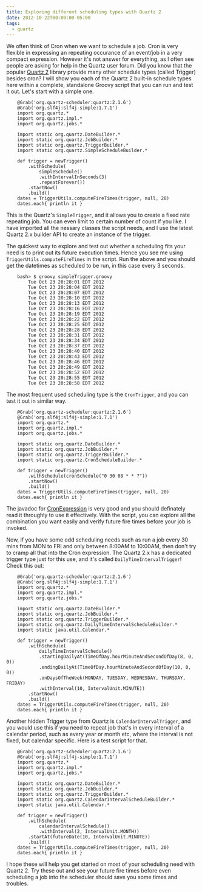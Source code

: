 ```yaml
---
title: Exploring different scheduling types with Quartz 2
date: 2012-10-22T00:00:00-05:00
tags:
  - quartz
---
```


We often think of Cron when we want to schedule a job. Cron is very flexible in expressing an repeating occurance of an event/job in a very compact expression. However it's not answer for everything, as I often see people are asking for help in the Quartz user forum. Did you know that the popular [Quartz 2](http://quartz-scheduler.org) library provide many other schedule types (called Trigger) besides cron? I will show you each of the Quartz 2 built-in schedule types here within a complete, standalone Groovy script that you can run and test it out. Let's start with a simple one.

```
    @Grab('org.quartz-scheduler:quartz:2.1.6')
    @Grab('org.slf4j:slf4j-simple:1.7.1')
    import org.quartz.*
    import org.quartz.impl.*
    import org.quartz.jobs.*
    
    import static org.quartz.DateBuilder.*
    import static org.quartz.JobBuilder.*
    import static org.quartz.TriggerBuilder.*
    import static org.quartz.SimpleScheduleBuilder.*
    
    def trigger = newTrigger()
        .withSchedule(
            simpleSchedule()
            .withIntervalInSeconds(3)
            .repeatForever())
        .startNow()
        .build()
    dates = TriggerUtils.computeFireTimes(trigger, null, 20)
    dates.each{ println it }
```

This is the Quartz's `SimpleTrigger`, and it allows you to create a fixed rate repeating job. You can even limit to certain number of count if you like. I have imported all the nessary classes the script needs, and I use the latest Quartz 2.x builder API to create an instance of the trigger.

The quickest way to explore and test out whether a scheduling fits your need is to print out its future execution times. Hence you see me using `TriggerUtils.computeFireTimes` in the script. Run the above and you should get the datetimes as scheduled to be run, in this case every 3 seconds.

```
    bash> $ groovy simpleTrigger.groovy
        Tue Oct 23 20:28:01 EDT 2012
        Tue Oct 23 20:28:04 EDT 2012
        Tue Oct 23 20:28:07 EDT 2012
        Tue Oct 23 20:28:10 EDT 2012
        Tue Oct 23 20:28:13 EDT 2012
        Tue Oct 23 20:28:16 EDT 2012
        Tue Oct 23 20:28:19 EDT 2012
        Tue Oct 23 20:28:22 EDT 2012
        Tue Oct 23 20:28:25 EDT 2012
        Tue Oct 23 20:28:28 EDT 2012
        Tue Oct 23 20:28:31 EDT 2012
        Tue Oct 23 20:28:34 EDT 2012
        Tue Oct 23 20:28:37 EDT 2012
        Tue Oct 23 20:28:40 EDT 2012
        Tue Oct 23 20:28:43 EDT 2012
        Tue Oct 23 20:28:46 EDT 2012
        Tue Oct 23 20:28:49 EDT 2012
        Tue Oct 23 20:28:52 EDT 2012
        Tue Oct 23 20:28:55 EDT 2012
        Tue Oct 23 20:28:58 EDT 2012
```   

The most frequent used scheduling type is the `CronTrigger`, and you can test it out in similar way.

```
    @Grab('org.quartz-scheduler:quartz:2.1.6')
    @Grab('org.slf4j:slf4j-simple:1.7.1')
    import org.quartz.*
    import org.quartz.impl.*
    import org.quartz.jobs.*
    
    import static org.quartz.DateBuilder.*
    import static org.quartz.JobBuilder.*
    import static org.quartz.TriggerBuilder.*
    import static org.quartz.CronScheduleBuilder.*
    
    def trigger = newTrigger()
        .withSchedule(cronSchedule("0 30 08 * * ?"))
        .startNow()
        .build()
    dates = TriggerUtils.computeFireTimes(trigger, null, 20)
    dates.each{ println it }
```    

The javadoc for [CronExpression](http://quartz-scheduler.org/api/2.1.5/org/quartz/CronExpression.html) is very good and you should definately read it throughly to use it effectively. With the script, you can explore all the combination you want easily and verify future fire times before your job is invoked.

Now, if you have some odd scheduling needs such as run a job every 30 mins from MON to FRI and only between 8:00AM to 10:00AM, then don't try to cramp all that into the Cron expression. The Quartz 2.x has a dedicated trigger type just for this use, and it's 
called `DailyTimeIntervalTrigger`! Check this out:

```
    @Grab('org.quartz-scheduler:quartz:2.1.6')
    @Grab('org.slf4j:slf4j-simple:1.7.1')
    import org.quartz.*
    import org.quartz.impl.*
    import org.quartz.jobs.*
    
    import static org.quartz.DateBuilder.*
    import static org.quartz.JobBuilder.*
    import static org.quartz.TriggerBuilder.*
    import static org.quartz.DailyTimeIntervalScheduleBuilder.*
    import static java.util.Calendar.*
    
    def trigger = newTrigger()
        .withSchedule(
            dailyTimeIntervalSchedule()
            .startingDailyAt(TimeOfDay.hourMinuteAndSecondOfDay(8, 0, 0))
            .endingDailyAt(TimeOfDay.hourMinuteAndSecondOfDay(10, 0, 0))
            .onDaysOfTheWeek(MONDAY, TUESDAY, WEDNESDAY, THURSDAY, FRIDAY)
            .withInterval(10, IntervalUnit.MINUTE))
        .startNow()
        .build()
    dates = TriggerUtils.computeFireTimes(trigger, null, 20)
    dates.each{ println it }
```    

Another hidden Trigger type from Quartz is `CalendarIntervalTrigger`, and you would use this if you need to repeat job that's in every interval of a calendar period, such as every year or month etc, where the interval is not fixed, but calendar specific. Here is a test script for that.

```
    @Grab('org.quartz-scheduler:quartz:2.1.6')
    @Grab('org.slf4j:slf4j-simple:1.7.1')
    import org.quartz.*
    import org.quartz.impl.*
    import org.quartz.jobs.*
    
    import static org.quartz.DateBuilder.*
    import static org.quartz.JobBuilder.*
    import static org.quartz.TriggerBuilder.*
    import static org.quartz.CalendarIntervalScheduleBuilder.*
    import static java.util.Calendar.*
    
    def trigger = newTrigger()
        .withSchedule(
            calendarIntervalSchedule()
            .withInterval(2, IntervalUnit.MONTH))
        .startAt(futureDate(10, IntervalUnit.MINUTE))
        .build()
    dates = TriggerUtils.computeFireTimes(trigger, null, 20)
    dates.each{ println it }
```    

I hope these will help you get started on most of your scheduling need with Quartz 2. Try these out and see your future fire times before even scheduling a job into the scheduler should save you some times and troubles.
